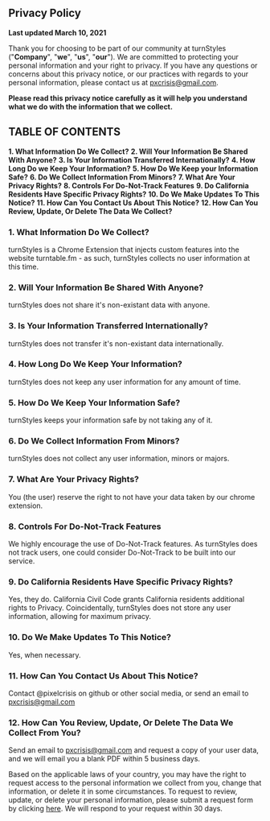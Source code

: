 ## Privacy Policy

**Last updated March 10, 2021**

Thank you for choosing to be part of our community at turnStyles ("**Company**", "**we**", "**us**", "**our**").
We are committed to protecting your personal information and your right to privacy. If you have any questions
or concerns about this privacy notice, or our practices with regards to your personal information, please
contact us at pxcrisis@gmail.com.

**Please read this privacy notice carefully as it will help you understand what we do with the information that we collect.**

## TABLE OF CONTENTS

**1. What Information Do We Collect?**
**2. Will Your Information Be Shared With Anyone?**
**3. Is Your Information Transferred Internationally?**
**4. How Long Do we Keep Your Information?**
**5. How Do We Keep your Information Safe?**
**6. Do We Collect Information From Minors?**
**7. What Are Your Privacy Rights?**
**8. Controls For Do-Not-Track Features**
**9. Do California Residents Have Specific Privacy Rights?**
**10. Do We Make Updates To This Notice?**
**11. How Can You Contact Us About This Notice?**
**12. How Can You Review, Update, Or Delete The Data We Collect?**

### 1. What Information Do We Collect?

turnStyles is a Chrome Extension that injects custom features into the website turntable.fm -
as such, turnStyles collects no user information at this time.

### 2. Will Your Information Be Shared With Anyone?

turnStyles does not share it's non-existant data with anyone.

### 3. Is Your Information Transferred Internationally?

turnStyles does not transfer it's non-existant data internationally.

### 4. How Long Do We Keep Your Information?

turnStyles does not keep any user information for any amount of time.

### 5. How Do We Keep Your Information Safe?

turnStyles keeps your information safe by not taking any of it.

### 6. Do We Collect Information From Minors?

turnStyles does not collect any user information, minors or majors.

### 7. What Are Your Privacy Rights?

You (the user) reserve the right to not have your data taken by our chrome extension.

### 8. Controls For Do-Not-Track Features

We highly encourage the use of Do-Not-Track features. As turnStyles does not track users,
one could consider Do-Not-Track to be built into our service.

### 9. Do California Residents Have Specific Privacy Rights?

Yes, they do. California Civil Code grants California residents additional rights to Privacy.
Coincidentally, turnStyles does not store any user information, allowing for maximum privacy.

### 10. Do We Make Updates To This Notice?

Yes, when necessary.

### 11. How Can You Contact Us About This Notice?

Contact @pixelcrisis on github or other social media, or send an email to pxcrisis@gmail.com

### 12. How Can You Review, Update, Or Delete The Data We Collect From You?

Send an email to pxcrisis@gmail.com and request a copy of your user data, and we will email you
a blank PDF within 5 business days.

Based on the applicable laws of your country, you may have the right to request access to the personal information we collect from you, change that information, or delete it in some circumstances. To request to review, update, or delete your personal information, please submit a request form by clicking [here](https://app.termly.io/notify/155c36e6-5eff-40b6-a98d-67dc9bf63ccf). We will respond to your request within 30 days.
